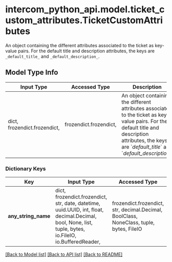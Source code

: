 # intercom_python_api.model.ticket_custom_attributes.TicketCustomAttributes

An object containing the different attributes associated to the ticket as key-value pairs. For the default title and description attributes, the keys are `_default_title_` and `_default_description_`.

## Model Type Info
Input Type | Accessed Type | Description | Notes
------------ | ------------- | ------------- | -------------
dict, frozendict.frozendict,  | frozendict.frozendict,  | An object containing the different attributes associated to the ticket as key-value pairs. For the default title and description attributes, the keys are &#x60;_default_title_&#x60; and &#x60;_default_description_&#x60;. | 

### Dictionary Keys
Key | Input Type | Accessed Type | Description | Notes
------------ | ------------- | ------------- | ------------- | -------------
**any_string_name** | dict, frozendict.frozendict, str, date, datetime, uuid.UUID, int, float, decimal.Decimal, bool, None, list, tuple, bytes, io.FileIO, io.BufferedReader,  | frozendict.frozendict, str, decimal.Decimal, BoolClass, NoneClass, tuple, bytes, FileIO | any string name can be used but the value must be the correct type | [optional]

[[Back to Model list]](../../README.md#documentation-for-models) [[Back to API list]](../../README.md#documentation-for-api-endpoints) [[Back to README]](../../README.md)

